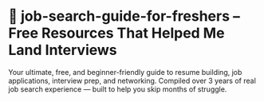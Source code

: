 # 🎯 job-search-guide-for-freshers – Free Resources That Helped Me Land Interviews

Your ultimate, free, and beginner-friendly guide to resume building, job applications, interview prep, and networking. Compiled over 3 years of real job search experience — built to help you skip months of struggle.

